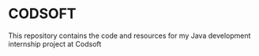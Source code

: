 # CODSOFT
This repository contains the code and resources for my Java development internship project at Codsoft
